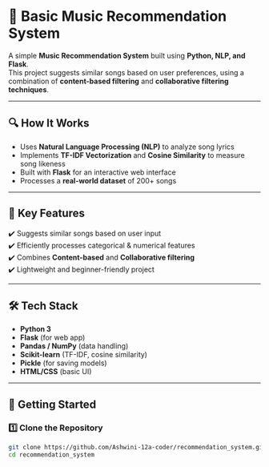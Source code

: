 # 🎵 Basic Music Recommendation System

A simple **Music Recommendation System** built using **Python, NLP, and Flask**.  
This project suggests similar songs based on user preferences, using a combination of **content-based filtering** and **collaborative filtering techniques**.

---

## 🔍 How It Works
- Uses **Natural Language Processing (NLP)** to analyze song lyrics  
- Implements **TF-IDF Vectorization** and **Cosine Similarity** to measure song likeness  
- Built with **Flask** for an interactive web interface  
- Processes a **real-world dataset** of 200+ songs  

---

## 📌 Key Features
✔️ Suggests similar songs based on user input  
✔️ Efficiently processes categorical & numerical features  
✔️ Combines **Content-based** and **Collaborative filtering**  
✔️ Lightweight and beginner-friendly project  

---

## 🛠️ Tech Stack
- **Python 3**
- **Flask** (for web app)
- **Pandas / NumPy** (data handling)
- **Scikit-learn** (TF-IDF, cosine similarity)
- **Pickle** (for saving models)
- **HTML/CSS** (basic UI)

---

## 🚀 Getting Started

### 1️⃣ Clone the Repository
```bash
git clone https://github.com/Ashwini-12a-coder/recommendation_system.git
cd recommendation_system
